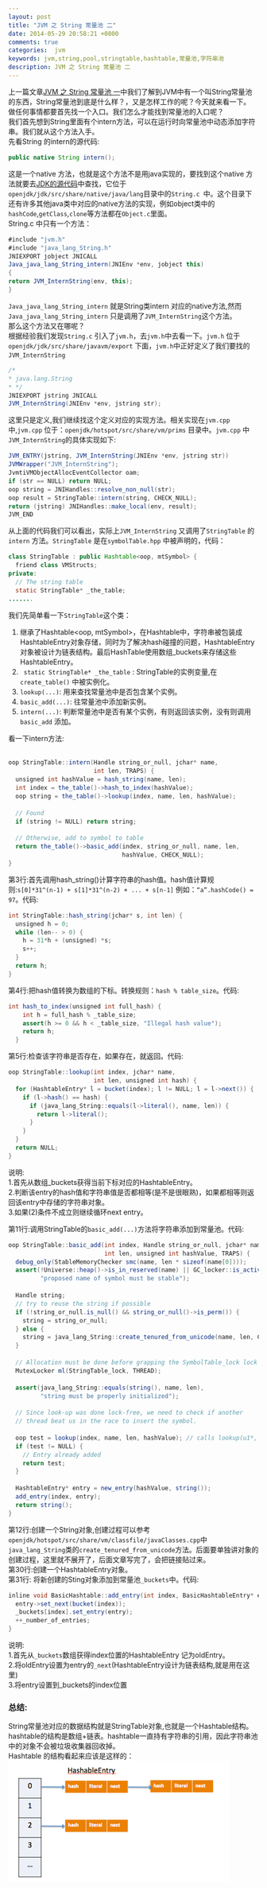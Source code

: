 ```yaml
---
layout: post
title: "JVM 之 String 常量池 二"
date: 2014-05-29 20:58:21 +0800
comments: true
categories:  jvm
keywords: jvm,string,pool,stringtable,hashtable,常量池,字符串池
description: JVM 之 String 常量池 二 
---
```


上一篇文章[JVM 之 String 常量池 一](/blog/2014/05/27/runtime-string-pool-1)中我们了解到JVM中有一个叫String常量池的东西，String常量池到底是什么样？，又是怎样工作的呢？今天就来看一下。  
做任何事情都要首先找一个入口。我们怎么才能找到常量池的入口呢？  
我们首先想到String里面有个intern方法，可以在运行时向常量池中动态添加字符串。我们就从这个方法入手。  
先看String 的intern的源代码:  
```java
public native String intern();
```
这是一个native 方法，也就是这个方法不是用java实现的，要找到这个native 方法就要去[JDK的源代码](http://openjdk.java.net/)中查找，它位于`openjdk/jdk/src/share/native/java/lang`目录中的`String.c `中。这个目录下还有许多其他java类中对应的native方法的实现，例如object类中的`hashCode`,`getClass`,`clone`等方法都在`Object.c`里面。   
String.c 中只有一个方法：  
```java
#include "jvm.h"
#include "java_lang_String.h"
JNIEXPORT jobject JNICALL
Java_java_lang_String_intern(JNIEnv *env, jobject this)
{
return JVM_InternString(env, this);
}
```
<!--more-->
`Java_java_lang_String_intern` 就是String类intern 对应的native方法,然而`Java_java_lang_String_intern` 只是调用了`JVM_InternString`这个方法。  
那么这个方法又在哪呢？  
根据经验我们发现`String.c` 引入了`jvm.h`，去`jvm.h`中去看一下。`jvm.h` 位于`openjdk/jdk/src/share/javavm/export` 下面，`jvm.h`中正好定义了我们要找的`JVM_InternString`  
```java
/*
* java.lang.String
* */
JNIEXPORT jstring JNICALL
JVM_InternString(JNIEnv *env, jstring str);
```  
这里只是定义,我们继续找这个定义对应的实现方法。相关实现在`jvm.cpp`中,`jvm.cpp` 位于：`openjdk/hotspot/src/share/vm/prims` 目录中。`jvm.cpp` 中`JVM_InternString`的具体实现如下:  
```java
JVM_ENTRY(jstring, JVM_InternString(JNIEnv *env, jstring str))
JVMWrapper("JVM_InternString");
JvmtiVMObjectAllocEventCollector oam;
if (str == NULL) return NULL;
oop string = JNIHandles::resolve_non_null(str);
oop result = StringTable::intern(string, CHECK_NULL);
return (jstring) JNIHandles::make_local(env, result);
JVM_END
```
从上面的代码我们可以看出，实际上`JVM_InternString` 又调用了`StringTable` 的 `intern` 方法。`StringTable` 是在`symbolTable.hpp`  中被声明的，代码：  
```java
class StringTable : public Hashtable<oop, mtSymbol> {
  friend class VMStructs;
private:
  // The string table
  static StringTable* _the_table;
.......
```
我们先简单看一下`StringTable`这个类：   
1.  继承了Hashtable<oop, mtSymbol>，在Hashtable中，字符串被包装成HashtableEntry对象存储，同时为了解决hash碰撞的问题，HashtableEntry对象被设计为链表结构。最后HashTable使用数组_buckets来存储这些HashtableEntry。   
2. ` static StringTable* _the_table` : StringTable的实例变量,在`create_table()` 中被实例化。  
3. `lookup(...)`: 用来查找常量池中是否包含某个实例。  
4. `basic_add(...)`: 往常量池中添加新实例。  
5. `intern(...)`: 判断常量池中是否有某个实例，有则返回该实例，没有则调用`basic_add` 添加。  

看一下intern方法:  
```java

oop StringTable::intern(Handle string_or_null, jchar* name,
                        int len, TRAPS) {
  unsigned int hashValue = hash_string(name, len);
  int index = the_table()->hash_to_index(hashValue);
  oop string = the_table()->lookup(index, name, len, hashValue);

  // Found
  if (string != NULL) return string;

  // Otherwise, add to symbol to table
  return the_table()->basic_add(index, string_or_null, name, len,
                                hashValue, CHECK_NULL);
}
```
第3行:首先调用hash_string()计算字符串的hash值。hash值计算规则:`s[0]*31^(n-1) + s[1]*31^(n-2) + ... + s[n-1]` 例如：`“a”.hashCode() = 97`。代码:  
```java
int StringTable::hash_string(jchar* s, int len) {
  unsigned h = 0;
  while (len-- > 0) {
    h = 31*h + (unsigned) *s;
    s++;
  }
  return h;
}
```
第4行:把hash值转换为数组的下标。转换规则：`hash % table_size`。代码:  
```java
int hash_to_index(unsigned int full_hash) {
    int h = full_hash % _table_size;
    assert(h >= 0 && h < _table_size, "Illegal hash value");
    return h;
  }
```
第5行:检查该字符串是否存在，如果存在，就返回。代码:
```java
oop StringTable::lookup(int index, jchar* name,
                        int len, unsigned int hash) {
  for (HashtableEntry* l = bucket(index); l != NULL; l = l->next()) {
    if (l->hash() == hash) {
      if (java_lang_String::equals(l->literal(), name, len)) {
        return l->literal();
      }
    }
  }
  return NULL;
}
```
说明:  
1.首先从数组_buckets获得当前下标对应的HashtableEntry。   
2.判断该entry的hash值和字符串值是否都相等(是不是很眼熟)，如果都相等则返回该entry中存储的字符串对象。  
3.如果(2)条件不成立则继续循环next entry。  

第11行:调用StringTable的`basic_add(...)`方法将字符串添加到常量池。代码:  
```java
oop StringTable::basic_add(int index, Handle string_or_null, jchar* name,
                           int len, unsigned int hashValue, TRAPS) {
  debug_only(StableMemoryChecker smc(name, len * sizeof(name[0])));
  assert(!Universe::heap()->is_in_reserved(name) || GC_locker::is_active(),
         "proposed name of symbol must be stable");

  Handle string;
  // try to reuse the string if possible
  if (!string_or_null.is_null() && string_or_null()->is_perm()) {
    string = string_or_null;
  } else {
    string = java_lang_String::create_tenured_from_unicode(name, len, CHECK_NULL);
  }

  // Allocation must be done before grapping the SymbolTable_lock lock
  MutexLocker ml(StringTable_lock, THREAD);

  assert(java_lang_String::equals(string(), name, len),
         "string must be properly initialized");

  // Since look-up was done lock-free, we need to check if another
  // thread beat us in the race to insert the symbol.

  oop test = lookup(index, name, len, hashValue); // calls lookup(u1*, int)
  if (test != NULL) {
    // Entry already added
    return test;
  }

  HashtableEntry* entry = new_entry(hashValue, string());
  add_entry(index, entry);
  return string();
}
```

第12行:创建一个String对象,创建过程可以参考`openjdk/hotspot/src/share/vm/classfile/javaClasses.cpp`中`java_lang_String`类的`create_tenured_from_unicode`方法。后面要单独讲对象的创建过程，这里就不展开了，后面文章写完了，会把链接贴过来。  
第30行:创建一个HashtableEntry对象。  
第31行: 将新创建的Sting对象添加到常量池`_buckets`中。代码:  
```java
inline void BasicHashtable::add_entry(int index, BasicHashtableEntry* entry) {
  entry->set_next(bucket(index));
  _buckets[index].set_entry(entry);
  ++_number_of_entries;
}
```
说明:  
1.首先从`_buckets`数组获得index位置的HashtableEntry 记为oldEntry。   
2.将oldEntry设置为entry的`_next`(HashtableEntry设计为链表结构,就是用在这里)  
3.将entry设置到_buckets的index位置  

### 总结:  
String常量池对应的数据结构就是StringTable对象,也就是一个Hashtable结构。hashtable的结构是数组+链表。hashtable一直持有字符串的引用，因此字符串池中的对象不会被垃圾收集器回收掉。  
Hashtable 的结构看起来应该是这样的：  
![Hasttable](/images/blog/2014-06/20140602-hashtable.png)
